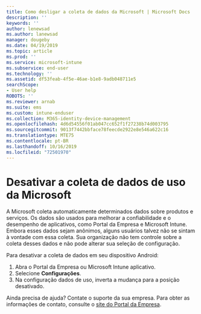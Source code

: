 ```yaml
---
title: Como desligar a coleta de dados da Microsoft | Microsoft Docs
description: ''
keywords: ''
author: lenewsad
ms.author: lanewsad
manager: dougeby
ms.date: 04/19/2019
ms.topic: article
ms.prod: ''
ms.service: microsoft-intune
ms.subservice: end-user
ms.technology: ''
ms.assetid: df53feab-4f5e-46ae-b1e8-9adb048711e5
searchScope:
- User help
ROBOTS: ''
ms.reviewer: arnab
ms.suite: ems
ms.custom: intune-enduser
ms.collection: M365-identity-device-management
ms.openlocfilehash: 4d6d54556f01ab047cc652f1f27238b74d003795
ms.sourcegitcommit: 9013f7442bbface78feecde2922e8e546a622c16
ms.translationtype: MTE75
ms.contentlocale: pt-BR
ms.lasthandoff: 10/16/2019
ms.locfileid: "72501970"
---
```

# <a name="turn-off-microsoft-usage-data-collection"></a>Desativar a coleta de dados de uso da Microsoft

A Microsoft coleta automaticamente determinados dados sobre produtos e serviços. Os dados são usados para melhorar a confiabilidade e o desempenho de aplicativos, como Portal da Empresa e Microsoft Intune. Embora esses dados sejam anônimos, alguns usuários talvez não se sintam à vontade com essa coleta. Sua organização não tem controle sobre a coleta desses dados e não pode alterar sua seleção de configuração.   

Para desativar a coleta de dados em seu dispositivo Android:  

1. Abra o Portal da Empresa ou Microsoft Intune aplicativo.
2. Selecione **Configurações**.
3. Na configuração dados de uso, inverta a mudança para a posição desativado. 

Ainda precisa de ajuda? Contate o suporte da sua empresa. Para obter as informações de contato, consulte o [site do Portal da Empresa](https://go.microsoft.com/fwlink/?linkid=2010980).
